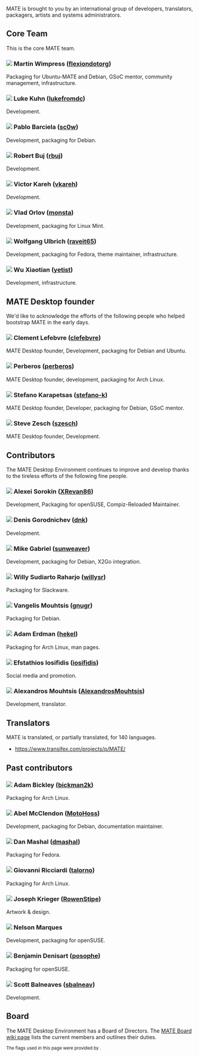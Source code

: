 <!--
.. link:
.. description:
.. tags:
.. date: 2011-12-05 07:25:21
.. title: Team
.. slug: team
-->

MATE is brought to you by an international group of developers,
translators, packagers, artists and systems administrators.

## Core Team

This is the core MATE team.

### ![](/assets/img/flags/32/United%20Kingdom\(Great%20Britain\).png) Martin Wimpress ([flexiondotorg](https://github.com/flexiondotorg))

Packaging for Ubuntu-MATE and Debian, GSoC mentor, community management, infrastructure.

### ![](/assets/img/flags/32/USA.png) Luke Kuhn ([lukefromdc](https://github.com/lukefromdc))

Development.

### ![](/assets/img/flags/32/Galicia.png) Pablo Barciela ([sc0w](https://github.com/sc0w))

Development, packaging for Debian.

### ![](/assets/img/flags/32/Catalonia.png) Robert Buj ([rbuj](https://github.com/rbuj))

Development.

### ![](/assets/img/flags/32/Puerto%20Rico.png) Victor Kareh ([vkareh](https://github.com/vkareh))

Development.

### ![](/assets/img/flags/32/Russian%20Federation.png) Vlad Orlov ([monsta](https://github.com/monsta))

Development, packaging for Linux Mint.

### ![](/assets/img/flags/32/Germany.png) Wolfgang Ulbrich ([raveit65](https://github.com/raveit65))

Development, packaging for Fedora, theme maintainer, infrastructure.

### ![](/assets/img/flags/32/China.png) Wu Xiaotian ([yetist](https://github.com/yetist))

Development, infrastructure.



## MATE Desktop founder

We'd like to acknowledge the efforts of the following people who
helped bootstrap MATE in the early days.

### ![](/assets/img/flags/32/France.png) Clement Lefebvre ([clefebvre](https://github.com/clefebvre))

MATE Desktop founder, Development, packaging for Debian and Ubuntu.

### ![](/assets/img/flags/32/Argentina.png) Perberos ([perberos](https://github.com/perberos))

MATE Desktop founder, development, packaging for Arch Linux.

### ![](/assets/img/flags/32/Italy.png) Stefano Karapetsas ([stefano-k](https://github.com/stefano-k))

MATE Desktop founder, Developer, packaging for Debian, GSoC mentor.

### ![](/assets/img/flags/32/USA.png) Steve Zesch ([szesch](https://github.com/szesch))

MATE Desktop founder, Development.



## Contributors

The MATE Desktop Environment continues to improve and develop thanks
to the tireless efforts of the following fine people.

### ![](/assets/img/flags/32/Russian%20Federation.png) Alexei Sorokin ([XRevan86](https://github.com/XRevan86))

Development, Packaging for openSUSE, Compiz-Reloaded Maintainer.

### ![](/assets/img/flags/32/Russian%20Federation.png) Denis Gorodnichev ([dnk](https://github.com/dnk))

Development.

### ![](/assets/img/flags/32/Germany.png) Mike Gabriel ([sunweaver](https://github.com/sunweaver))

Development, packaging for Debian, X2Go integration.

### ![](/assets/img/flags/32/Indonesia.png) Willy Sudiarto Raharjo ([willysr](https://github.com/willysr))

Packaging for Slackware.

### ![](/assets/img/flags/32/Greece.png) Vangelis Mouhtsis ([gnugr](https://github.com/gnugr))

Packaging for Debian.

### ![](/assets/img/flags/32/USA.png) Adam Erdman ([hekel](https://github.com/hekel))

Packaging for Arch Linux, man pages.

### ![](/assets/img/flags/32/Greece.png) Efstathios Iosifidis ([iosifidis](https://github.com/iosifidis))

Social media and promotion.

### ![](/assets/img/flags/32/Greece.png) Alexandros Mouhtsis ([AlexandrosMouhtsis](https://github.com/AlexandrosMouhtsis))

Development, translator.



## Translators

MATE is translated, or partially translated, for 140 languages.

  * <https://www.transifex.com/projects/p/MATE/>



## Past contributors

### ![](/assets/img/flags/32/USA.png) Adam Bickley ([bickman2k](https://github.com/bickman2k))

Packaging for Arch Linux.

### ![](/assets/img/flags/32/USA.png) Abel McClendon ([MotoHoss](https://github.com/MotoHoss))

Development, packaging for Debian, documentation maintainer.

### ![](/assets/img/flags/32/USA.png) Dan Mashal ([dmashal](https://github.com/dmashal))

Packaging for Fedora.

### ![](/assets/img/flags/32/Italy.png) Giovanni Ricciardi ([talorno](https://github.com/talorno))

Packaging for Arch Linux.

### ![](/assets/img/flags/32/USA.png) Joseph Krieger ([RowenStipe](https://github.com/RowenStipe))

Artwork & design.

### ![](/assets/img/flags/32/Portugal.png) Nelson Marques

Development, packaging for openSUSE.

### ![](/assets/img/flags/32/France.png) Benjamin Denisart ([posophe](https://github.com/posophe))

Packaging for openSUSE.

### ![](/assets/img/flags/32/Canada.png) Scott Balneaves ([sbalneav](https://github.com/sbalneav))

Development.



## Board

The MATE Desktop Environment has a Board of Directors. The
[MATE Board wiki page](https://wiki.mate-desktop.com/board)
lists the current members and outlines their duties.

<small>
The flags used in this page were provided by <http://www.icondrawer.com>.
</small>
